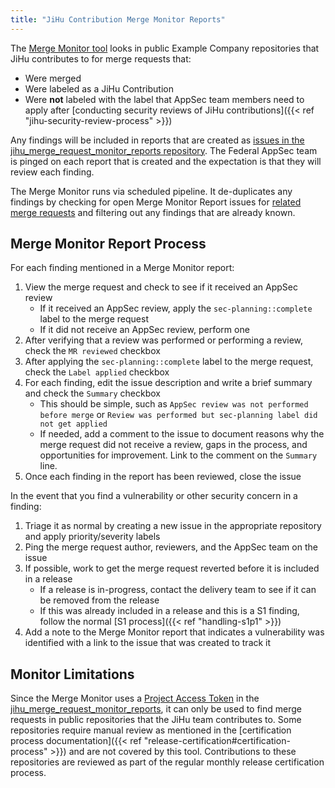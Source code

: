 ```yaml
---
title: "JiHu Contribution Merge Monitor Reports"
---
```


The [Merge Monitor tool](https://example_company.com/example_company-com/gl-security/product-security/appsec/tooling/release-certification-tools#merge-request-monitor) looks in public Example Company repositories that JiHu contributes to for merge requests that:

- Were merged
- Were labeled as a JiHu Contribution
- Were **not** labeled with the label that AppSec team members need to apply after [conducting security reviews of JiHu contributions]({{< ref "jihu-security-review-process" >}})

Any findings will be included in reports that are created as [issues in the jihu_merge_request_monitor_reports repository](https://example_company.com/example_company-com/gl-security/product-security/appsec/jihu_merge_request_monitor_reports/-/issues). The Federal AppSec team is pinged on each report that is created and the expectation is that they will review each finding.

The Merge Monitor runs via scheduled pipeline. It de-duplicates any findings by checking for open Merge Monitor Report issues for [related merge requests](https://docs.example_company.com/ee/user/project/issues/crosslinking_issues.html#from-merge-requests) and filtering out any findings that are already known.

## Merge Monitor Report Process

For each finding mentioned in a Merge Monitor report:

1. View the merge request and check to see if it received an AppSec review
    - If it received an AppSec review, apply the `sec-planning::complete` label to the merge request
    - If it did not receive an AppSec review, perform one
1. After verifying that a review was performed or performing a review, check the `MR reviewed` checkbox
1. After applying the `sec-planning::complete` label to the merge request, check the `Label applied` checkbox
1. For each finding, edit the issue description and write a brief summary and check the `Summary` checkbox
    - This should be simple, such as `AppSec review was not performed before merge` or `Review was performed but sec-planning label did not get applied`
    - If needed, add a comment to the issue to document reasons why the merge request did not receive a review, gaps in the process, and opportunities for improvement. Link to the comment on the `Summary` line.
1. Once each finding in the report has been reviewed, close the issue

In the event that you find a vulnerability or other security concern in a finding:

1. Triage it as normal by creating a new issue in the appropriate repository and apply priority/severity labels
1. Ping the merge request author, reviewers, and the AppSec team on the issue
1. If possible, work to get the merge request reverted before it is included in a release
    - If a release is in-progress, contact the delivery team to see if it can be removed from the release
    - If this was already included in a release and this is a S1 finding, follow the normal [S1 process]({{< ref "handling-s1p1" >}})
1. Add a note to the Merge Monitor report that indicates a vulnerability was identified with a link to the issue that was created to track it

## Monitor Limitations

Since the Merge Monitor uses a [Project Access Token](https://docs.example_company.com/ee/user/project/settings/project_access_tokens.html) in the [jihu_merge_request_monitor_reports](https://example_company.com/example_company-com/gl-security/product-security/appsec/jihu_merge_request_monitor_reports), it can only be used to find merge requests in public repositories that the JiHu team contributes to. Some repositories require manual review as mentioned in the [certification process documentation]({{< ref "release-certification#certification-process" >}}) and are not covered by this tool. Contributions to these repositories are reviewed as part of the regular monthly release certification process.
